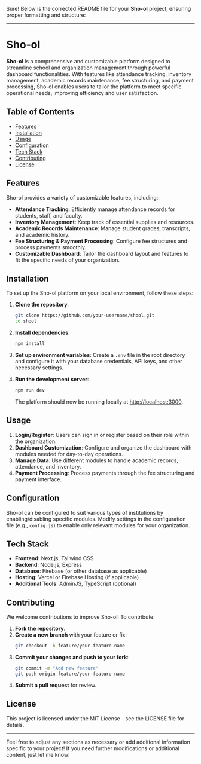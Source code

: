 Sure! Below is the corrected README file for your **Sho-ol** project, ensuring proper formatting and structure:

---

# Sho-ol

**Sho-ol** is a comprehensive and customizable platform designed to streamline school and organization management through powerful dashboard functionalities. With features like attendance tracking, inventory management, academic records maintenance, fee structuring, and payment processing, Sho-ol enables users to tailor the platform to meet specific operational needs, improving efficiency and user satisfaction.

## Table of Contents

- [Features](#features)
- [Installation](#installation)
- [Usage](#usage)
- [Configuration](#configuration)
- [Tech Stack](#tech-stack)
- [Contributing](#contributing)
- [License](#license)

## Features

Sho-ol provides a variety of customizable features, including:

- **Attendance Tracking**: Efficiently manage attendance records for students, staff, and faculty.
- **Inventory Management**: Keep track of essential supplies and resources.
- **Academic Records Maintenance**: Manage student grades, transcripts, and academic history.
- **Fee Structuring & Payment Processing**: Configure fee structures and process payments smoothly.
- **Customizable Dashboard**: Tailor the dashboard layout and features to fit the specific needs of your organization.

## Installation

To set up the Sho-ol platform on your local environment, follow these steps:

1. **Clone the repository**:
   ```bash
   git clone https://github.com/your-username/shool.git
   cd shool
   ```

2. **Install dependencies**:
   ```bash
   npm install
   ```

3. **Set up environment variables**: Create a `.env` file in the root directory and configure it with your database credentials, API keys, and other necessary settings.

4. **Run the development server**:
   ```bash
   npm run dev
   ```
   The platform should now be running locally at [http://localhost:3000](http://localhost:3000).

## Usage

1. **Login/Register**: Users can sign in or register based on their role within the organization.
2. **Dashboard Customization**: Configure and organize the dashboard with modules needed for day-to-day operations.
3. **Manage Data**: Use different modules to handle academic records, attendance, and inventory.
4. **Payment Processing**: Process payments through the fee structuring and payment interface.

## Configuration

Sho-ol can be configured to suit various types of institutions by enabling/disabling specific modules. Modify settings in the configuration file (e.g., `config.js`) to enable only relevant modules for your organization.

## Tech Stack

- **Frontend**: Next.js, Tailwind CSS
- **Backend**: Node.js, Express
- **Database**: Firebase (or other database as applicable)
- **Hosting**: Vercel or Firebase Hosting (if applicable)
- **Additional Tools**: AdminJS, TypeScript (optional)

## Contributing

We welcome contributions to improve Sho-ol! To contribute:

1. **Fork the repository**.
2. **Create a new branch** with your feature or fix:
   ```bash
   git checkout -b feature/your-feature-name
   ```
3. **Commit your changes and push to your fork**:
   ```bash
   git commit -m "Add new feature"
   git push origin feature/your-feature-name
   ```
4. **Submit a pull request** for review.

## License

This project is licensed under the MIT License - see the LICENSE file for details.

---

Feel free to adjust any sections as necessary or add additional information specific to your project! If you need further modifications or additional content, just let me know!
